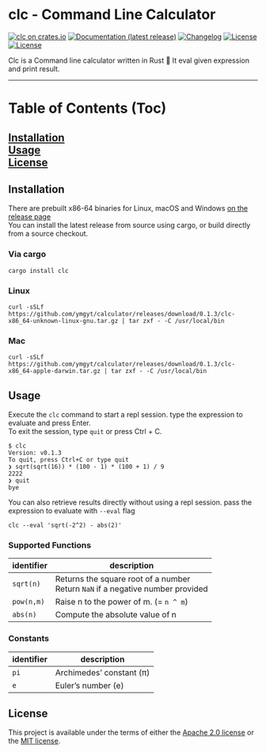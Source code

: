 # clc - Command Line Calculator

[![clc on crates.io](https://img.shields.io/crates/v/clc)](https://crates.io/crates/clc)
[![Documentation (latest release)](https://img.shields.io/badge/docs-latest-brightgreen.svg)](https://docs.rs/clc/)
[![Changelog](https://img.shields.io/badge/changelog-latest-blue)](https://github.com/ymgyt/clc/blob/main/CHANGELOG.md)
[![License](https://img.shields.io/badge/license-Apache-green.svg)](LICENSE-APACHE)
[![License](https://img.shields.io/badge/license-MIT-green.svg)](LICENSE-MIT)

Clc is a Command line calculator written in Rust 🦀
It eval given expression and print result.

---
# Table of Contents (Toc)
[Installation](#installation)  
[Usage](#usage)  
[License](#license)  
---

## Installation
There are prebuilt x86-64 binaries for Linux, macOS and Windows [on the release page](https://github.com/ymgyt/clc/releases/tag/v0.1.3)  
You can install the latest release from source using cargo, or build directly from a source checkout.

### Via cargo

```shell
cargo install clc
```

### Linux

```shell
curl -sSLf https://github.com/ymgyt/calculator/releases/download/0.1.3/clc-x86_64-unknown-linux-gnu.tar.gz | tar zxf - -C /usr/local/bin
```

### Mac

```shell
curl -sSLf https://github.com/ymgyt/calculator/releases/download/0.1.3/clc-x86_64-apple-darwin.tar.gz | tar zxf - -C /usr/local/bin
```

## Usage
Execute the `clc` command to start a repl session. type the expression to evaluate and press Enter.  
To exit the session, type `quit` or press Ctrl + C.

```text
$ clc
Version: v0.1.3
To quit, press Ctrl+C or type quit
❯ sqrt(sqrt(16)) * (100 - 1) * (100 + 1) / 9
2222
❯ quit
bye
```

You can also retrieve results directly without using a repl session. pass the expression to evaluate with `--eval` flag

```shell
clc --eval 'sqrt(-2^2) - abs(2)'
```

### Supported Functions

| identifier | description                                                                          |
|------------|--------------------------------------------------------------------------------------|
| `sqrt(n)`  | Returns the square root of a number <br />Return `NaN` if a negative number provided |
| `pow(n,m)` | Raise n to the power of m. (= `n ^ m`)                                               |
| `abs(n)`   | Compute the absolute value of n                                                      |

### Constants

| identifier | description              |
|------------|--------------------------|
| `pi`       | Archimedes’ constant (π) |
| `e`        | Euler’s number (e)       |

## License

This project is available under the terms of either the [Apache 2.0 license](../LICENSE-APACHE) or the [MIT license](../LICENSE-MIT).
